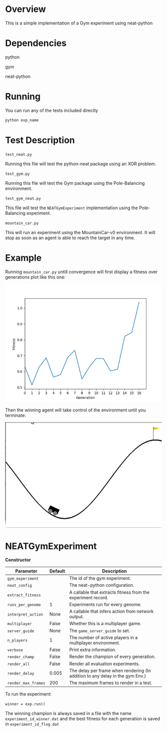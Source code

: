 # Overview
This is a simple implementation of a Gym experiment using neat-python

# Dependencies

python

gym

neat-python

# Running

You can run any of the tests included directly 
```bash
python exp_name
```

# Test Description

`test_neat.py`

Running this file will test the python-neat package using an XOR problem.

`test_gym.py`

Running this file will test the Gym package using the Pole-Balancing environment.

`test_gym_neat.py`

This file will test the `NEATGymExperiment` implementation using the Pole-Balancing experiment.

`mountain_car.py`

This will run an experiment using the MountainCar-v0 environment. It will stop as soon as an agent is able to reach the target in any time.

# Example

Running `mountain_car.py` untill convergence will first display a fitness over generations plot like this one:

![alt text](https://raw.githubusercontent.com/HeshamMeneisi/NEAT-Gym-Experiment/master/fplot.png)

Then the winning agent will take control of the environment until you terminate:

![alt text](https://raw.githubusercontent.com/HeshamMeneisi/NEAT-Gym-Experiment/master/mc.gif)

# NEATGymExperiment

**Constructor**

|  Parameter  | Default | Description  |
|---|---|--|
| `gym_experiment`  | | The id of the gym experiment.  |
| `neat_config` | | The neat-python configuration.  |
| `extract_fitness` | | A callable that extracts fitness from the experiment record.
| `runs_per_genome` | 1 | Experiments run for every genome. |
| `interpret_action` | None |  A callable that infers action from network output. |
| `multiplayer` | False | Whether this is a multiplayer game.
| `server_guide` | None | The `game_server_guide` to set.
| `n_players` | 1 | The number of active players in a multiplayer environment.
| `verbose` | False | Print extra information.
| `render_champ` | False | Render the champion of every generation.
| `render_all` | False | Render all evaluation experiments.
| `render_delay` | 0.005 | The delay per frame when rendering (In addition to any delay in the gym Env.)
| `render_max_frames` | 200 | The maximum frames to render in a test. |
 
 To run the experiment:
 
`winner = exp.run()`

The winning champion is always saved in a file with the name `experiment_id_winner.dat` and the best fitness for each generation is saved in `experiment_id_flog.dat`
